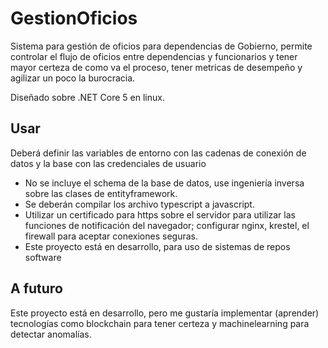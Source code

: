 # GestionOficios

Sistema para gestión de oficios para dependencias de Gobierno, permite controlar el flujo de oficios entre dependencias y funcionarios y tener mayor certeza de como va el proceso, tener metricas de desempeño y agilizar un poco la burocracia.

Diseñado sobre .NET Core 5 en linux.


## Usar

Deberá definir las variables de entorno con las cadenas de conexión de datos y la base con las credenciales de usuario

- No se incluye el schema de la base de datos, use ingeniería inversa sobre las clases de entityframework.
- Se deberán compilar los archivo typescript a javascript.
- Utilizar un certificado para https sobre el servidor para utilizar las funciones de notificación del navegador; configurar nginx, krestel, el firewall para aceptar conexiones seguras.
- Este proyecto está en desarrollo, para uso de sistemas de repos software

## A futuro

Este proyecto está en desarrollo, pero me gustaría implementar (aprender) tecnologías como blockchain para tener certeza y machinelearning para detectar anomalías.
